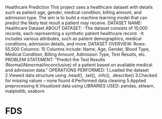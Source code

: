 Healthcare Prediction
 This project uses a healthcare dataset with details such as patient age, gender, medical condition, billing amount, and admission type. The aim is to build a machine learning model that can predict the likely test result a patient may receive.
 DATASET NAME: Healthcare Dataset
 ABOUT DATASET:
-The dataset consists of 10,000 records, each representing a synthetic patient healthcare record.
-It includes various attributes, such as patient demographics, medical conditions, admission details, and more.
DATASET OVERVIEW:
Rows: 55,500
Columns: 15
Columns include: Name, Age, Gender, Blood Type, Medical Condition, Billing Amount, Admission Type, Test Results, etc.
PROBLEM STATEMENT:
"Predict the Test Results (Normal/Abnormal/Inconclusive) of a patient based on available medical and admission data."
OPERATIONS PERFORMED:
1.Loaded the dataset
2.Viewed data structure using .head(), .tail(), .info(), .describe()
3.Checked for missing values – none found
4.Performed data cleaning
5.Applied preprocessing
6.Visualized data using
LIBRARIES USED:
pandas, sklearn, matplotlib, seaborn
# FDS

